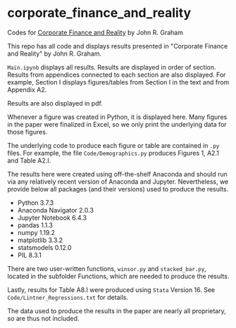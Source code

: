 # corporate_finance_and_reality
Codes for [Corporate Finance and Reality](https://papers.ssrn.com/sol3/papers.cfm?abstract_id=3994848) by John R. Graham

This repo has all code and displays results presented in "Corporate Finance and Reality" by John R. Graham.

```Main.ipynb``` displays all results. Results are displayed in order of section. Results from appendices connected to each section are also displayed. For example, Section I displays figures/tables from Section I in the text and from Appendix A2.

Results are also displayed in pdf.

Whenever a figure was created in Python, it is displayed here. Many figures in the paper were finalized in Excel, so we only print the underlying data for those figures.

The underlying code to produce each figure or table are contained in ```.py``` files. For example, the file ```Code/Demographics.py``` produces Figures 1, A2.1 and Table A2.I.

The results here were created using off-the-shelf Anaconda and should run via any relatively recent version of Anaconda and Jupyter. Nevertheless, we provide below all packages (and their versions) used to produce the results.
- Python 3.7.3
- Anaconda Navigator 2.0.3
- Jupyter Notebook 6.4.3
- pandas 1.1.3
- numpy 1.19.2
- matplotlib 3.3.2
- statsmodels 0.12.0
- PIL 8.3.1

There are two user-written functions, ```winsor.py``` and ```stacked_bar.py```, located in the subfolder Functions, which are needed to produce the results.

Lastly, results for Table A8.I were produced using ```Stata``` Version 16. See ```Code/Lintner_Regressions.txt``` for details. 

The data used to produce the results in the paper are nearly all proprietary, so are thus not included. 
